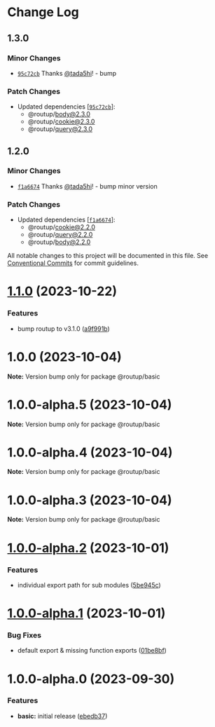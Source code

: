 # Change Log

## 1.3.0

### Minor Changes

- [`95c72cb`](https://github.com/routup/plugins/commit/95c72cb578da3392c7146b2dc95d869ecbe90148) Thanks [@tada5hi](https://github.com/tada5hi)! - bump

### Patch Changes

- Updated dependencies [[`95c72cb`](https://github.com/routup/plugins/commit/95c72cb578da3392c7146b2dc95d869ecbe90148)]:
  - @routup/body@2.3.0
  - @routup/cookie@2.3.0
  - @routup/query@2.3.0

## 1.2.0

### Minor Changes

- [`f1a6674`](https://github.com/routup/plugins/commit/f1a667403b032770bf2fe726ad85b3921d818245) Thanks [@tada5hi](https://github.com/tada5hi)! - bump minor version

### Patch Changes

- Updated dependencies [[`f1a6674`](https://github.com/routup/plugins/commit/f1a667403b032770bf2fe726ad85b3921d818245)]:
  - @routup/cookie@2.2.0
  - @routup/query@2.2.0
  - @routup/body@2.2.0

All notable changes to this project will be documented in this file.
See [Conventional Commits](https://conventionalcommits.org) for commit guidelines.

# [1.1.0](https://github.com/routup/plugins/compare/@routup/basic@1.0.0...@routup/basic@1.1.0) (2023-10-22)

### Features

- bump routup to v3.1.0 ([a9f991b](https://github.com/routup/plugins/commit/a9f991b6a404e3b485d171fca21b7f3cf7e63ff5))

# 1.0.0 (2023-10-04)

**Note:** Version bump only for package @routup/basic

# 1.0.0-alpha.5 (2023-10-04)

**Note:** Version bump only for package @routup/basic

# 1.0.0-alpha.4 (2023-10-04)

**Note:** Version bump only for package @routup/basic

# 1.0.0-alpha.3 (2023-10-04)

**Note:** Version bump only for package @routup/basic

# [1.0.0-alpha.2](https://github.com/routup/plugins/compare/@routup/basic@1.0.0-alpha.1...@routup/basic@1.0.0-alpha.2) (2023-10-01)

### Features

- individual export path for sub modules ([5be945c](https://github.com/routup/plugins/commit/5be945cf4c4d952a64bc54eb36d85e28fc66a099))

# [1.0.0-alpha.1](https://github.com/routup/plugins/compare/@routup/basic@1.0.0-alpha.0...@routup/basic@1.0.0-alpha.1) (2023-10-01)

### Bug Fixes

- default export & missing function exports ([01be8bf](https://github.com/routup/plugins/commit/01be8bfcec5039e4cd374ffc428b47651d7c9f97))

# 1.0.0-alpha.0 (2023-09-30)

### Features

- **basic:** initial release ([ebedb37](https://github.com/routup/plugins/commit/ebedb378b9c315223ba4ab60b97bf785ec0c269d))
